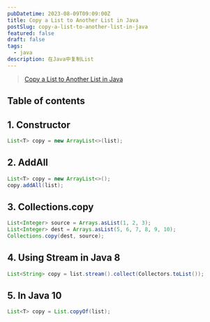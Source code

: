 ```yaml
---
pubDatetime: 2023-08-09T09:09:00Z
title: Copy a List to Another List in Java
postSlug: copy-a-list-to-another-list-in-java
featured: false
draft: false
tags:
  - java
description: 在Java中复制List
---
```


>[Copy a List to Another List in Java](https://www.baeldung.com/java-copy-list-to-another)

## Table of contents

## 1. Constructor

```java
List<T> copy = new ArrayList<>(list);
```

## 2. AddAll

```java
List<T> copy = new ArrayList<>();
copy.addAll(list);
```

## 3. Collections.copy

```java
List<Integer> source = Arrays.asList(1, 2, 3);
List<Integer> dest = Arrays.asList(5, 6, 7, 8, 9, 10);
Collections.copy(dest, source);
```

## 4. Using Stream in Java 8

```java
List<String> copy = list.stream().collect(Collectors.toList());
```

## 5. In Java 10

```java
List<T> copy = List.copyOf(list);
```
